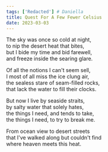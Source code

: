 ```yaml
---  
tags: ['Redacted'] # Daniella
title: Quest For A Few Fewer Celsius
date: 2023-03-03
---
```


The sky was once so cold at night,  
to nip the desert heat that bites,  
but I bide my time and bid farewell,  
and freeze inside the searing glare.

Of all the notions I can't seem sell,  
I most of all miss the ice clung air,  
the sealess stare of seam-filled rocks,  
that lack the water to fill their clocks.

But now I live by seaside straits,  
by salty water that solely hates,  
the things I need, and tends to take,  
the things I need, to try to break me.

From ocean view to desert streets  
that I've walked along but couldn't find  
where heaven meets this heat.
